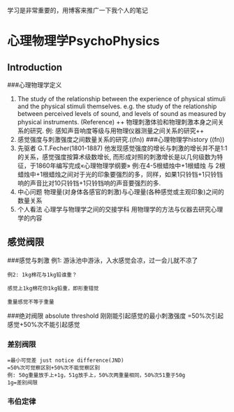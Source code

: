 
学习是非常重要的，用博客来推广一下我个人的笔记

# 心理物理学PsychoPhysics
## Introduction
###心理物理学定义
1. The study of the relationship between the experience of physical stimuli and the physical stimuli themselves. e.g. the study of the relationship between perceived levels of sound, and levels of sound as measured by physical instruments. (Reference)
	++ 物理刺激体验和物理刺激本身之间关系的研究. 例: 感知声音响度等级与用物理仪器测量之间关系的研究++
2. 感觉强度与刺激强度之间数量关系的研究.((fn))
###心理物理学history ((fn))
1. 先驱者 G.T.Fecher(1801-1887)
	他发现感觉强度的增长与刺激的增长并不是1:1的关系，感觉强度按算术级数增长, 而形成对照的刺激增长是以几何级数为特征，于1860年编写完成«心理物理学纲要»
	例:在4-5根蜡烛中+1根蜡烛 与 2根蜡烛中+1根蜡烛之间对于光的印象要强烈的多，同样，如果1只铃铛+1只铃铛响的声音比对10只铃铛+1只铃铛响的声音要强烈的多.
2. 中心问题
	物理量(对身体各感官的刺激)与心理量(各种感觉或主观印象)之间的数量关系
3. 个人看法
	心理学与物理学之间的交接学科
	用物理学的方法与仪器去研究心理学的内容

## 感觉阀限
###感觉与刺激
	例1: 游泳池中游泳，入水感觉会凉，过一会儿就不凉了
	
	例2: 1kg棉花与1kg铅谁重？
	
	感觉上1kg棉花你1kg铅重，即形重错觉
	
	重量感觉不等于重量
	
###绝对阀限 absolute threshold
	刚刚能引起感觉的最小刺激强度
	=50%次引起感觉+50%次不能引起感觉
	
	
### 差别阀限
	=最小可觉差 just notice difference(JND)
	=50%次可觉察区别+50%次不能觉察区别
	例: 50g重量放手上+1g，51g放手上，50%次两重量相同，50%次51重于50g 
	1g=差别阀限
	
### 韦伯定律
